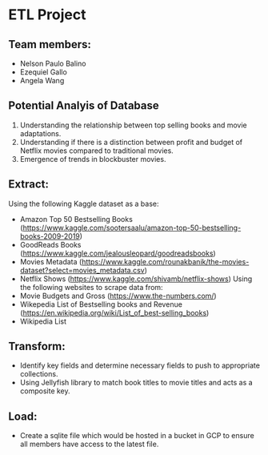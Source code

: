# ETL Project

## Team members:
- Nelson Paulo Balino
- Ezequiel Gallo
- Angela Wang

## Potential Analyis of Database
1. Understanding the relationship between top selling books and movie adaptations.
2. Understanding if there is a distinction between profit and budget of Netflix movies compared to traditional movies.
3. Emergence of trends in blockbuster movies.

## Extract:
Using the following Kaggle dataset as a base:
- Amazon Top 50 Bestselling Books (https://www.kaggle.com/sootersaalu/amazon-top-50-bestselling-books-2009-2019)
- GoodReads Books (https://www.kaggle.com/jealousleopard/goodreadsbooks)
- Movies Metadata (https://www.kaggle.com/rounakbanik/the-movies-dataset?select=movies_metadata.csv)
-  Netflix Shows (https://www.kaggle.com/shivamb/netflix-shows)
Using the following websites to scrape data from:
- Movie Budgets and Gross (https://www.the-numbers.com/)
- Wikepedia List of Bestselling books and Revenue (https://en.wikipedia.org/wiki/List_of_best-selling_books)
- Wikipedia List 

## Transform:
- Identify key fields and determine necessary fields to push to appropriate collections.
- Using Jellyfish library to match book titles to movie titles and acts as a composite key.

## Load:
- Create a sqlite file which would be hosted in a bucket in GCP to ensure all members have access to the latest file.
